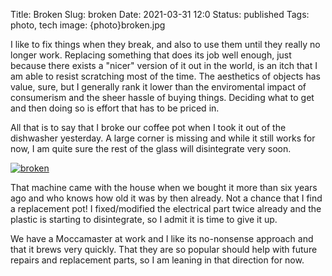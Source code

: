 Title: Broken
Slug: broken
Date: 2021-03-31 12:0
Status: published
Tags: photo, tech
image: {photo}broken.jpg


I like to fix things when they break, and also to use them until they really no longer work.
Replacing something that does its job well enough, just because there exists a "nicer" version of it
out in the world, is an itch that I am able to resist scratching most of the time. The 
aesthetics of objects has value, sure, but I generally rank it lower than the enviromental
impact of consumerism and the sheer hassle of buying things. Deciding what to get and then doing so
is effort that has to be priced in.

All that is to say that I broke our coffee pot when I took it out of the dishwasher yesterday.
A large corner is missing and while it still works for now, I am quite sure the rest of the
glass will disintegrate very soon.

[![broken]({photo}broken.jpg "broken")]({static}/pic/broken.jpg)


That machine came with the house when we bought it more than six years ago and who knows how old it was
by then already. Not a chance that I find a replacement pot! I fixed/modified the electrical part 
twice already and the
plastic is starting to disintegrate, so I admit it is time to give it up.

We have a Moccamaster at work and I like its no-nonsense approach and that it brews very quickly. That
they are so popular should help with future repairs and replacement parts, so I am leaning in that direction
for now.
